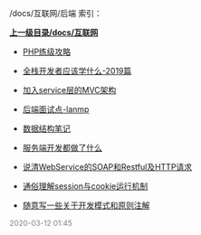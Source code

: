 /docs/互联网/后端 索引：


**[上一级目录/docs/互联网](/docs/互联网/index.md)**

- [PHP练级攻略](/docs/互联网/后端/PHP练级攻略.md)

- [全栈开发者应该学什么-2019篇](/docs/互联网/后端/全栈开发者应该学什么-2019篇.md)

- [加入service层的MVC架构](/docs/互联网/后端/加入service层的MVC架构.md)

- [后端面试点-lanmp](/docs/互联网/后端/后端面试点-lanmp.md)

- [数据结构笔记](/docs/互联网/后端/数据结构笔记.md)

- [服务端开发都做了什么](/docs/互联网/后端/服务端开发都做了什么.md)

- [说清WebService的SOAP和Restful及HTTP请求](/docs/互联网/后端/说清WebService的SOAP和Restful及HTTP请求.md)

- [通俗理解session与cookie运行机制](/docs/互联网/后端/通俗理解session与cookie运行机制.md)

- [随意写一些关于开发模式和原则注解](/docs/互联网/后端/随意写一些关于开发模式和原则注解.md)


<font size=2 color='grey'> 2020-03-12 01:45 </font>